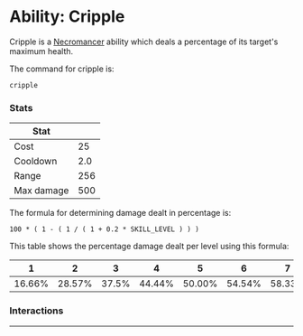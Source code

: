 Ability: Cripple
===============

Cripple is a [Necromancer](../classes/necromancer.md) ability which deals a percentage of its target's maximum health.

The command for cripple is:

    cripple

### Stats

| Stat                          |       |
| -------------                 | ---   |
| Cost                          | 25    |
| Cooldown                      | 2.0   |
| Range                         | 256   |
| Max damage                    | 500   |

The formula for determining damage dealt in percentage is:

    100 * ( 1 - ( 1 / ( 1 + 0.2 * SKILL_LEVEL ) ) )

This table shows the percentage damage dealt per level using this formula:

|   1    |   2    |   3    |   4    |   5    |   6    |   7    |   8    |   9    |   10   |...|   20   |...|   30   |
| ------ | ------ | ------ | ------ | ------ | ------ | ------ | ------ | ------ | ------ |---| ------ |---| ------ |
| 16.66% | 28.57% | 37.5%  | 44.44% | 50.00% | 54.54% | 58.33% | 61.53% | 64.28% | 66.66% |...| 80.00% |...| 85.71% |

### Interactions

---